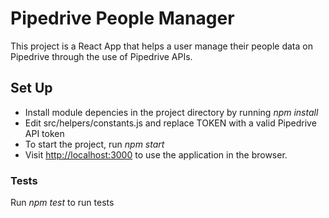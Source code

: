 # Pipedrive People Manager

This project is a React App that helps a user manage their people data on Pipedrive through the use of Pipedrive APIs.

## Set Up

- Install module depencies in the project directory by running _npm install_
- Edit src/helpers/constants.js and replace TOKEN with a valid Pipedrive API token
- To start the project, run _npm start_
- Visit [http://localhost:3000](http://localhost:3000) to use the application in the browser.

### Tests

Run _npm test_ to run tests
